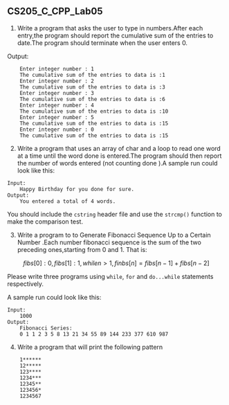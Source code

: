 <!--
 * @Github: https://github.com/Certseeds
 * @Organization: SUSTech
 * @Author: nanoseeds
 * @Date: 2020-06-08 09:03:02
 * @LastEditors: nanoseeds
 * @LastEditTime: 2020-06-09 08:31:14
 * @License: CC-BY-NC-SA_V4_0 or any later version 
 -->

## CS205_C_CPP_Lab05

1. Write a program that asks the user to type in numbers.After each entry,the program should report the cumulative sum
   of the entries to date.The program should terminate when the user enters 0.

Output:

``` log
    Enter integer number : 1
    The cumulative sum of the entries to data is :1
    Enter integer number : 2
    The cumulative sum of the entries to data is :3
    Enter integer number : 3
    The cumulative sum of the entries to data is :6
    Enter integer number : 4
    The cumulative sum of the entries to data is :10
    Enter integer number : 5
    The cumulative sum of the entries to data is :15
    Enter integer number : 0
    The cumulative sum of the entries to data is :15
```

2. Write a program that uses an array of char and a loop to read one word at a time until the word done is entered.The
   program should then report the number of words entered (not counting done ).A sample run could look like this:

``` log
Input:
    Happy Birthday for you done for sure.
Output:
    You entered a total of 4 words.
```

You should include the `cstring` header file and use the `strcmp()` function to make the comparison test.

3. Write a program to to Generate Fibonacci Sequence Up to a Certain Number .Each number fibonacci sequence is the sum
   of the two preceding ones,starting from 0 and 1. That is:

$$fibs[0]:0,fibs[1]:1,while n>1,finbs[n]=fibs[n-1]+fibs[n-2]$$

Please write three programs using `while`, `for` and `do...while` statements respectively.

A sample run could look like this:

``` log
Input:
    1000
Output:
    Fibonacci Series:
    0 1 1 2 3 5 8 13 21 34 55 89 144 233 377 610 987
```

4. Write a program that will print the following pattern

``` log
    1******
    12*****
    123****
    1234***
    12345**
    123456*
    1234567
```